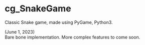# cg_SnakeGame

Classic Snake game, made using PyGame, Python3.

(June 1, 2023) <br>
Bare bone implementation. More complex features to come soon.
